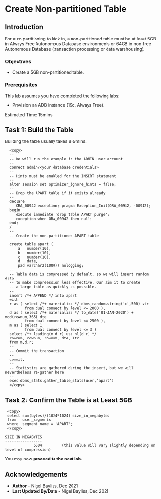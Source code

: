# Create Non-partitioned Table

## Introduction

For auto partitioning to kick in, a non-partitioned table must be at least 5GB in Always Free Autonomous Database environments or 64GB in non-free Autonomous Database (transaction processing or data warehousing).

### Objectives
- Create a 5GB non-partitioned table.

### Prerequisites
This lab assumes you have completed the following labs:

- Provision an ADB instance (19c, Always Free).

Estimated Time: 15mins

## Task 1: Build the Table

Building the table usually takes 8-9mins.
    
      <copy>
      --
      -- We will run the example in the ADMIN user account
      --
      connect admin/<your database credentials>
      --
      -- Hints must be enabled for the INSERT statement
      --
      alter session set optimizer_ignore_hints = false;
      --
      -- Drop the APART table if it exists already
      --
      declare
         ORA_00942 exception; pragma Exception_Init(ORA_00942, -00942);
      begin
         execute immediate 'drop table APART purge';
         exception when ORA_00942 then null;
      end;
      /
      --
      -- Create the non-partitioned APART table
      --
      create table apart (
          a   number(10), 
          b   number(10), 
          c   number(10), 
          d   date, 
          pad varchar2(1000)) nologging;
      --
      -- Table data is compressed by default, so we will insert random data 
      -- to make compreession less effective. Our aim it to create
      -- a large table as quickly as possible.
      -- 
      insert /*+ APPEND */ into apart
      with
      r as ( select /*+ materialize */ dbms_random.string('x',500) str 
             from dual connect by level <= 2000 ),
      d as ( select /*+ materialize */ to_date('01-JAN-2020') + mod(rownum,365) dte 
             from dual connect by level <= 2500 ),
      m as ( select 1 
             from dual connect by level <= 3 )
      select /*+ leading(m d r) use_nl(d r) */
      rownum, rownum, rownum, dte, str
      from m,d,r;
      --
      -- Commit the transaction
      --
      commit;
      --
      -- Statistics are gathered during the insert, but we will nevertheless re-gather here 
      --
      exec dbms_stats.gather_table_stats(user,'apart')
      </copy>
    

## Task 2: Confirm the Table is at Least 5GB

     <copy>
     select sum(bytes)/(1024*1024) size_in_megabytes 
     from   user_segments
     where  segment_name = 'APART';
     </copy>

`````
SIZE_IN_MEGABYTES
-----------------
             5504         (this value will vary slightly depending on level of compression)
`````

You may now **proceed to the next lab**.

## Acknowledgements
* **Author** - Nigel Bayliss, Dec 2021 
* **Last Updated By/Date** - Nigel Bayliss, Dec 2021